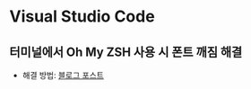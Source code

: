 # Visual Studio Code

## 터미널에서 Oh My ZSH 사용 시 폰트 깨짐 해결

- 해결 방법: [블로그 포스트](https://jsyang-dev.tistory.com/2)

